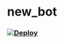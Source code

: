 # new_bot
 
 ### [![Deploy](https://www.herokucdn.com/deploy/button.png)](https://dashboard.heroku.com/new?template=https://github.com/winkxx/new_bot)
